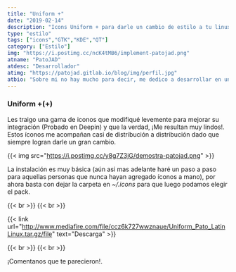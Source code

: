 ```yaml
---
title: "Uniform +"
date: "2019-02-14"
description: "Icons Uniform + para darle un cambio de estilo a tu linux"
type: "estilo"
tags: ["icons","GTK","KDE","QT"]
category: ["Estilo"]
img: "https://i.postimg.cc/ncK4tMB6/implement-patojad.png"
atname: "PatoJAD"
atdesc: "Desarrollador"
atimg: "https://patojad.gitlab.io/blog/img/perfil.jpg"
atbio: "Sobre mi no hay mucho para decir, me dedico a desarrollar en una empresa de telecomunicaciones, utilizo linux desde el 2012 y hace años que es mi sistema operativo main. Soy una persona que busca crecer profesionalmente sin dejar de divertirse y hacer lo que me gusta. Siempre digo que cuando un proyecto sale es importante agradecer, por lo cual les recomiendo a todos leer la seccion Agreadecimientos en la cual me tome un tiempito para poder agradecer a todos y cada uno de los que hicieron posible todo esto."
---
```

### Uniform +(+)

Les traigo una gama de iconos que modifiqué levemente para mejorar su integración (Probado en Deepin) y que la verdad, ¡Me resultan muy lindos!. Estos íconos me acompañan casi de distribución a distribución dado que siempre logran darle un gran cambio.

{{< img src="https://i.postimg.cc/y8g7Z3jG/demostra-patojad.png" >}}

La instalación es muy básica (aún asi mas adelante haré un paso a paso para aquellas personas que nunca hayan agregado íconos a mano), por ahora basta con dejar la carpeta en *~/.icons* para que luego podamos elegir el pack.

{{< br >}}
{{< br >}}

{{< link url="http://www.mediafire.com/file/ccz6k727wwznaue/Uniform_Pato_LatinLinux.tar.gz/file" text="Descarga" >}}

{{< br >}}
{{< br >}}

¡Comentanos que te parecieron!.
